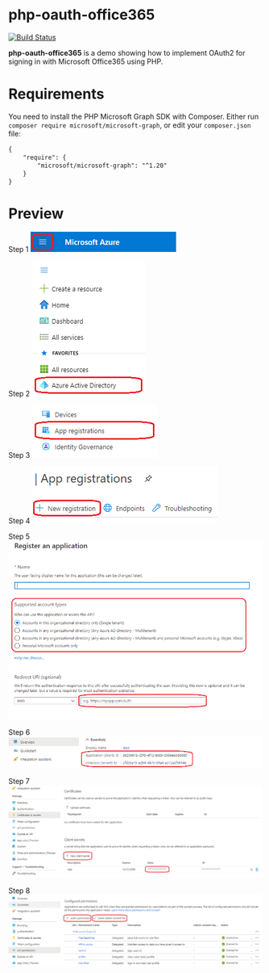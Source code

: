 # php-oauth-office365

[![Build Status](https://travis-ci.org/joemccann/dillinger.svg?branch=master)](https://github.com/romware/php-oauth-office365)

**php-oauth-office365** is a demo showing how to implement OAuth2 for signing in with Microsoft Office365 using PHP.

# Requirements

You need to install the PHP Microsoft Graph SDK with Composer. Either run `composer require microsoft/microsoft-graph`, or edit your `composer.json` file:
```
{
    "require": {
        "microsoft/microsoft-graph": "^1.20"
    }
}
```

# Preview

Step 1
![Step 1](/images/step_1.png)

Step 2
![Step 2](/images/step_2.png)

Step 3
![Step 3](/images/step_3.png)

Step 4
![Step 4](/images/step_4.png)

Step 5
![Step 5](/images/step_5.png)

Step 6
![Step 6](/images/step_6.png)

Step 7
![Step 7](/images/step_7.png)

Step 8
![Step 8](/images/step_8.png)